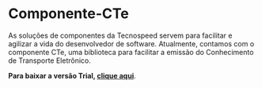 # Componente-CTe
As soluções de componentes da Tecnospeed servem para facilitar e agilizar a vida do desenvolvedor de software. 
Atualmente, contamos com o componente CTe, uma biblioteca para facilitar a emissão do Conhecimento de Transporte Eletrônico.

**Para baixar a versão Trial, [clique aqui](https://tecnospeed-trial.s3.sa-east-1.amazonaws.com/setup_cte_tecnoaccount_12.1.60.5243.exe "Baixar o Componente CTe Trial")**.
